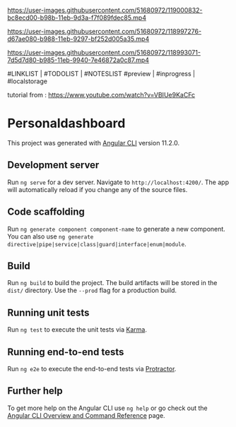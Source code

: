 
https://user-images.githubusercontent.com/51680972/119000832-bc8ecd00-b98b-11eb-9d3a-f7f089fdec85.mp4



https://user-images.githubusercontent.com/51680972/118997276-d67ae080-b988-11eb-9297-bf252d005a35.mp4



https://user-images.githubusercontent.com/51680972/118993071-7d5d7d80-b985-11eb-9940-7e46872a0c87.mp4

#LINKLIST |  #TODOLIST  | #NOTESLIST
#preview |  #inprogress | #localstorage

tutorial from : https://www.youtube.com/watch?v=VBIUe9KaCFc

# Personaldashboard

This project was generated with [Angular CLI](https://github.com/angular/angular-cli) version 11.2.0.

## Development server

Run `ng serve` for a dev server. Navigate to `http://localhost:4200/`. The app will automatically reload if you change any of the source files.

## Code scaffolding

Run `ng generate component component-name` to generate a new component. You can also use `ng generate directive|pipe|service|class|guard|interface|enum|module`.

## Build

Run `ng build` to build the project. The build artifacts will be stored in the `dist/` directory. Use the `--prod` flag for a production build.

## Running unit tests

Run `ng test` to execute the unit tests via [Karma](https://karma-runner.github.io).

## Running end-to-end tests

Run `ng e2e` to execute the end-to-end tests via [Protractor](http://www.protractortest.org/).

## Further help

To get more help on the Angular CLI use `ng help` or go check out the [Angular CLI Overview and Command Reference](https://angular.io/cli) page.
